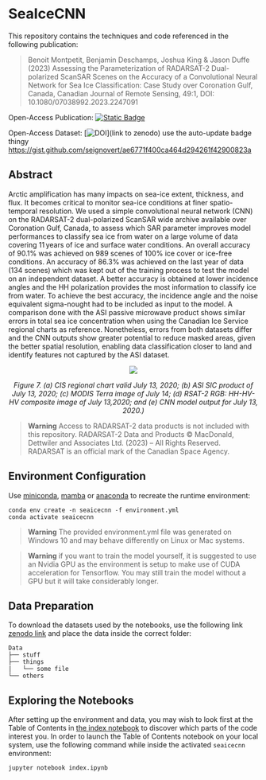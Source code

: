 # SeaIceCNN

This repository contains the techniques and code referenced in the following publication:


>  Benoit Montpetit, Benjamin Deschamps, Joshua King & Jason Duffe (2023) Assessing the Parameterization of RADARSAT-2 Dual-polarized ScanSAR Scenes on the Accuracy of a Convolutional Neural Network for Sea Ice Classification: Case Study over Coronation Gulf, Canada, Canadian Journal of Remote Sensing, 49:1, DOI: 10.1080/07038992.2023.2247091 


Open-Access Publication: [![Static Badge](https://img.shields.io/badge/Canadian_Journal_of_Remote_Sensing-blue)](https://doi.org/10.1080/07038992.2023.2247091)

Open-Access Dataset: [![DOI](zenodo.svg)](link to zenodo)
use the auto-update badge thingy https://gist.github.com/seignovert/ae6771f400ca464d294261f42900823a

## Abstract

Arctic amplification has many impacts on sea-ice extent, thickness, and flux. It becomes critical to monitor sea-ice conditions at finer spatio-temporal resolution. We used a simple convolutional neural network (CNN) on the RADARSAT-2 dual-polarized ScanSAR wide archive available over Coronation Gulf, Canada, to assess which SAR parameter improves model performances to classify sea ice from water on a large volume of data covering 11 years of ice and surface water conditions. An overall accuracy of 90.1% was achieved on 989 scenes of 100% ice cover or ice-free conditions. An accuracy of 86.3% was achieved on the last year of data (134 scenes) which was kept out of the training process to test the model on an independent dataset. A better accuracy is obtained at lower incidence angles and the HH polarization provides the most information to classify ice from water. To achieve the best accuracy, the incidence angle and the noise equivalent sigma-nought had to be included as input to the model. A comparison done with the ASI passive microwave product shows similar errors in total sea ice concentration when using the Canadian Ice Service regional charts as reference. Nonetheless, errors from both datasets differ and the CNN outputs show greater potential to reduce masked areas, given the better spatial resolution, enabling data classification closer to land and identify features not captured by the ASI dataset.

<p align="center">
    <img src="https://www.tandfonline.com/na101/home/literatum/publisher/tandf/journals/content/ujrs20/2023/ujrs20.v049.i01/07038992.2023.2247091/20230912/images/medium/ujrs_a_2247091_f0007_c.jpg">
</p>

<p align="center">
    <i>Figure 7. (a) CIS regional chart valid July 13, 2020; (b) ASI SIC product of July 13, 2020; (c) MODIS Terra image of July 14; (d) RSAT-2 RGB: HH-HV-HV composite image of July 13,2020; and (e) CNN model output for July 13, 2020.)</i>
</p>

> **Warning**
> Access to RADARSAT-2 data products is not included with this repository. RADARSAT-2 Data and Products © MacDonald, Dettwiler and Associates Ltd. (2023) – All Rights Reserved. RADARSAT is an official mark of the Canadian Space Agency.

## Environment Configuration

Use [miniconda](https://docs.conda.io/projects/miniconda/en/latest/), [mamba](https://mamba.readthedocs.io/en/latest/) or [anaconda](https://www.anaconda.com/download) to recreate the runtime environment:


```
conda env create -n seaicecnn -f environment.yml
conda activate seaicecnn
```
> **Warning** 
> The provided environment.yml file was generated on Windows 10 and may behave differently on Linux or Mac systems.

> **Warning** 
> if you want to train the model yourself, it is suggested to use an Nvidia GPU as the environment is setup to make use of CUDA acceleration for Tensorflow. You may still train the model without a GPU but it will take considerably longer.

## Data Preparation

To download the datasets used by the notebooks, use the following link
[zenodo link](zenodo) and place the data inside the correct folder:

```
Data
├── stuff
├── things
|   └── some file
└── others
```


## Exploring the Notebooks

After setting up the environment and data, you may wish to look first at the Table of Contents in [the index notebook](./index.ipynb) to discover which parts of the code interest you. In order to launch the Table of Contents notebook on your local system, use the following command while inside the activated `seaicecnn` environment:

```
jupyter notebook index.ipynb
```
